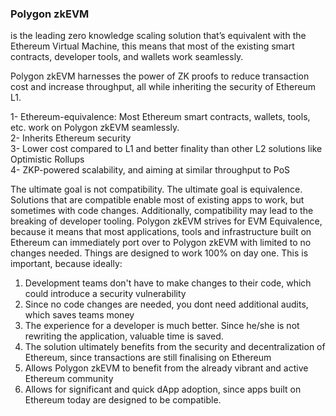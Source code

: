 
### Polygon zkEVM
 is the leading zero knowledge scaling solution that’s equivalent with the Ethereum Virtual Machine, this means that most of the existing smart contracts, developer tools, and wallets work seamlessly.  
  
Polygon zkEVM harnesses the power of ZK proofs to reduce transaction cost and increase throughput, all while inheriting the security of Ethereum L1.


1- Ethereum-equivalence: Most Ethereum smart contracts, wallets, tools, etc. work on Polygon zkEVM seamlessly.  
2- Inherits Ethereum security  
3- Lower cost compared to L1 and better finality than other L2 solutions like Optimistic Rollups  
4- ZKP-powered scalability, and aiming at similar throughput to PoS


The ultimate goal is not compatibility. The ultimate goal is equivalence. Solutions that are compatible enable most of existing apps to work, but sometimes with code changes. Additionally, compatibility may lead to the breaking of developer tooling. Polygon zkEVM strives for EVM Equivalence, because it means that most applications, tools and infrastructure built on Ethereum can immediately port over to Polygon zkEVM with limited to no changes needed. Things are designed to work 100% on day one. This is important, because ideally:  
1. Development teams don't have to make changes to their code, which could introduce a security vulnerability  
2. Since no code changes are needed, you dont need additional audits, which saves teams money  
3. The experience for a developer is much better. Since he/she is not rewriting the application, valuable time is saved.  
4. The solution ultimately benefits from the security and decentralization of Ethereum, since transactions are still finalising on Ethereum  
5. Allows Polygon zkEVM to benefit from the already vibrant and active Ethereum community  
6. Allows for significant and quick dApp adoption, since apps built on Ethereum today are designed to be compatible.